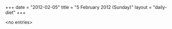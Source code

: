 +++
date = "2012-02-05"
title = "5 February 2012 (Sunday)"
layout = "daily-diet"
+++

<p>&lt;no entries&gt;</p>